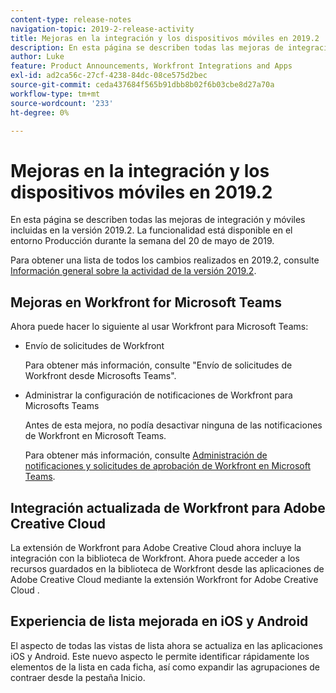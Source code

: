 ```yaml
---
content-type: release-notes
navigation-topic: 2019-2-release-activity
title: Mejoras en la integración y los dispositivos móviles en 2019.2
description: En esta página se describen todas las mejoras de integración y móviles incluidas en la versión 2019.2. La funcionalidad está disponible en el entorno Producción durante la semana del 20 de mayo de 2019.
author: Luke
feature: Product Announcements, Workfront Integrations and Apps
exl-id: ad2ca56c-27cf-4238-84dc-08ce575d2bec
source-git-commit: ceda437684f565b91dbb8b02f6b03cbe8d27a70a
workflow-type: tm+mt
source-wordcount: '233'
ht-degree: 0%

---
```


# Mejoras en la integración y los dispositivos móviles en 2019.2

En esta página se describen todas las mejoras de integración y móviles incluidas en la versión 2019.2. La funcionalidad está disponible en el entorno Producción durante la semana del 20 de mayo de 2019.

Para obtener una lista de todos los cambios realizados en 2019.2, consulte [Información general sobre la actividad de la versión 2019.2](../../../../product-announcements/product-releases/quarterly-release-archive/2019.2-release-activity/2019.2-release-activity-overview.md).

## Mejoras en Workfront for Microsoft Teams

Ahora puede hacer lo siguiente al usar Workfront para Microsoft Teams:

* Envío de solicitudes de Workfront

   Para obtener más información, consulte &quot;Envío de solicitudes de Workfront desde Microsofts Teams&quot;.

* Administrar la configuración de notificaciones de Workfront para Microsofts Teams

   Antes de esta mejora, no podía desactivar ninguna de las notificaciones de Workfront en Microsoft Teams.

   Para obtener más información, consulte [Administración de notificaciones y solicitudes de aprobación de Workfront en Microsoft Teams](../../../../workfront-integrations-and-apps/using-workfront-with-microsoft-teams/manage-wf-notifications-approval-requests-ms-teams.md).

## Integración actualizada de Workfront para Adobe Creative Cloud

La extensión de Workfront para Adobe Creative Cloud ahora incluye la integración con la biblioteca de Workfront. Ahora puede acceder a los recursos guardados en la biblioteca de Workfront desde las aplicaciones de Adobe Creative Cloud mediante la extensión Workfront for Adobe Creative Cloud .

## Experiencia de lista mejorada en iOS y Android

El aspecto de todas las vistas de lista ahora se actualiza en las aplicaciones iOS y Android. Este nuevo aspecto le permite identificar rápidamente los elementos de la lista en cada ficha, así como expandir las agrupaciones de contraer desde la pestaña Inicio.

